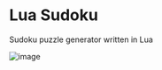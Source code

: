 # Lua Sudoku

Sudoku puzzle generator written in Lua

![image](https://github.com/user-attachments/assets/c9e27e72-6dfd-47e1-b6da-b121fd9af91f)

